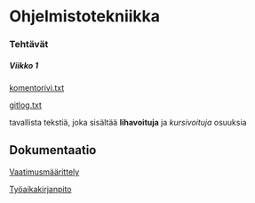 
# Ohjelmistotekniikka

### Tehtävät
##### Viikko 1

[komentorivi.txt](https://github.com/oskarTom/ot-harjoitustyo/blob/master/laskarit/viikko1/komentorivi.txt)

[gitlog.txt](https://github.com/oskarTom/ot-harjoitustyo/blob/master/laskarit/viikko1/gitlog.txt)

tavallista tekstiä, joka sisältää **lihavoituja** ja *kursivoituja* osuuksia

## Dokumentaatio
[Vaatimusmäärittely](https://github.com/oskarTom/ot-harjoitustyo/blob/master/Dokumentointi/Vaatimusmaarittely.md)

[Työaikakirjanpito](https://github.com/oskarTom/ot-harjoitustyo/blob/master/Dokumentointi/tuntikirjanpito.md)

